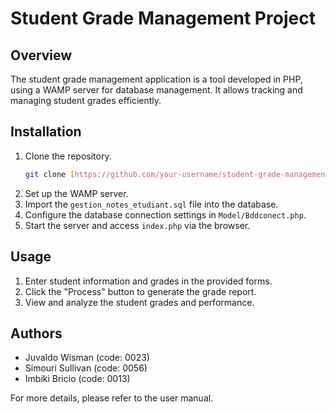 # Student Grade Management Project

## Overview

The student grade management application is a tool developed in PHP, using a WAMP server for database management. It allows tracking and managing student grades efficiently.

## Installation

1. Clone the repository.
    ```bash
    git clone [https://github.com/your-username/student-grade-management.git](https://github.com/bricio-imbiki/Gestion-de-note.git)
    ```
2. Set up the WAMP server.
3. Import the `gestion_notes_etudiant.sql` file into the database.
4. Configure the database connection settings in `Model/Bddconect.php`.
5. Start the server and access `index.php` via the browser.

## Usage

1. Enter student information and grades in the provided forms.
2. Click the "Process" button to generate the grade report.
3. View and analyze the student grades and performance.

## Authors

- Juvaldo Wisman (code: 0023)
- Simouri Sullivan (code: 0056)
- Imbiki Bricio (code: 0013)

For more details, please refer to the user manual.
